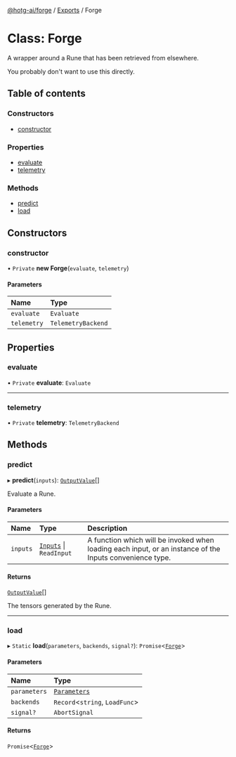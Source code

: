 [@hotg-ai/forge](../README.md) / [Exports](../modules.md) / Forge

# Class: Forge

A wrapper around a Rune that has been retrieved from elsewhere.

You probably don't want to use this directly.

## Table of contents

### Constructors

- [constructor](Forge.md#constructor)

### Properties

- [evaluate](Forge.md#evaluate)
- [telemetry](Forge.md#telemetry)

### Methods

- [predict](Forge.md#predict)
- [load](Forge.md#load)

## Constructors

### constructor

• `Private` **new Forge**(`evaluate`, `telemetry`)

#### Parameters

| Name | Type |
| :------ | :------ |
| `evaluate` | `Evaluate` |
| `telemetry` | `TelemetryBackend` |

## Properties

### evaluate

• `Private` **evaluate**: `Evaluate`

___

### telemetry

• `Private` **telemetry**: `TelemetryBackend`

## Methods

### predict

▸ **predict**(`inputs`): [`OutputValue`](../modules.md#outputvalue)[]

Evaluate a Rune.

#### Parameters

| Name | Type | Description |
| :------ | :------ | :------ |
| `inputs` | [`Inputs`](../modules.md#inputs) \| `ReadInput` | A function which will be invoked when loading each input,               or an instance of the Inputs convenience type. |

#### Returns

[`OutputValue`](../modules.md#outputvalue)[]

The tensors generated by the Rune.

___

### load

▸ `Static` **load**(`parameters`, `backends`, `signal?`): `Promise`<[`Forge`](Forge.md)\>

#### Parameters

| Name | Type |
| :------ | :------ |
| `parameters` | [`Parameters`](../modules.md#parameters) |
| `backends` | `Record`<`string`, `LoadFunc`\> |
| `signal?` | `AbortSignal` |

#### Returns

`Promise`<[`Forge`](Forge.md)\>
